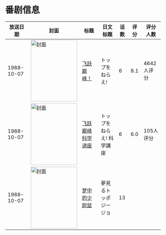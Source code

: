 # 番剧信息

|放送日期|封面|标题|日文标题|话数|评分|评分人数|
|---|---|---|---|---|---|---|
|1988-10-07|<img src="//lain.bgm.tv/pic/cover/c/28/8c/769_oP9Vs.jpg" alt="封面" style="width:150px;height:200px;object-fit:cover;">|[飞跃巅峰！](https://bangumi.tv/subject/769)|トップをねらえ!|6|8.1|4642人评分|
|1988-10-07|<img src="//lain.bgm.tv/pic/cover/c/7c/f2/117808_CXccS.jpg" alt="封面" style="width:150px;height:200px;object-fit:cover;">|[飞跃巅峰 科学讲座](https://bangumi.tv/subject/117808)|トップをねらえ! 科学講座|6|6.0|105人评分|
|1988-10-07|<img src="//lain.bgm.tv/pic/cover/c/ae/37/188709_FY4ty.jpg" alt="封面" style="width:150px;height:200px;object-fit:cover;">|[梦中的少尉鼠](https://bangumi.tv/subject/188709)|夢見るトッポジージョ|13|||

